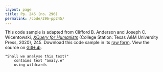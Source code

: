 ```yaml
---
layout: page
title: Pp. 245 (no. 296)
permalink: /code/296-pp245/
---
```


This code sample is adapted from Clifford B. Anderson and Joseph C. Wicentowski, 
[_XQuery for Humanists_](/) (College Station: Texas A&M University Press, 2020), 245. 
Download this code sample in its [raw form](/code/296-pp245/296-pp245.xq).
View the source on [GitHub](https://github.com/coding4humanists/xquery4humanists/blob/master/code/296-pp245/296-pp245.xq).

```xquery
"Shall we analyse this text?" 
    contains text "analy.e" 
    using wildcards
```  
